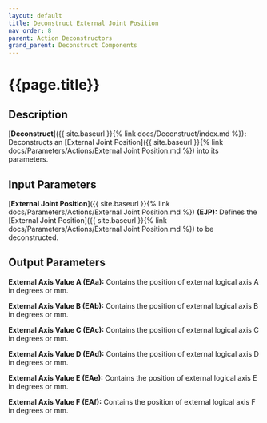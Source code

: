 ```yaml
---
layout: default
title: Deconstruct External Joint Position
nav_order: 8
parent: Action Deconstructors
grand_parent: Deconstruct Components
---
```


# **{{page.title}}**

## **Description**

[**Deconstruct**]({{ site.baseurl }}{% link docs/Deconstruct/index.md %})**:** 
Deconstructs an [External Joint Position]({{ site.baseurl }}{% link docs/Parameters/Actions/External Joint Position.md %}) into its parameters. 

## **Input Parameters**

[**External Joint Position**]({{ site.baseurl }}{% link docs/Parameters/Actions/External Joint Position.md %}) **(EJP):** Defines the [External Joint Position]({{ site.baseurl }}{% link docs/Parameters/Actions/External Joint Position.md %}) to be deconstructed.

## **Output Parameters**

**External Axis Value A (EAa):** Contains the position of external logical axis A in degrees or mm.

**External Axis Value B (EAb):** Contains the position of external logical axis B in degrees or mm.

**External Axis Value C (EAc):** Contains the position of external logical axis C in degrees or mm.

**External Axis Value D (EAd):** Contains the position of external logical axis D in degrees or mm.

**External Axis Value E (EAe):** Contains the position of external logical axis E in degrees or mm.

**External Axis Value F (EAf):** Contains the position of external logical axis F in degrees or mm.

